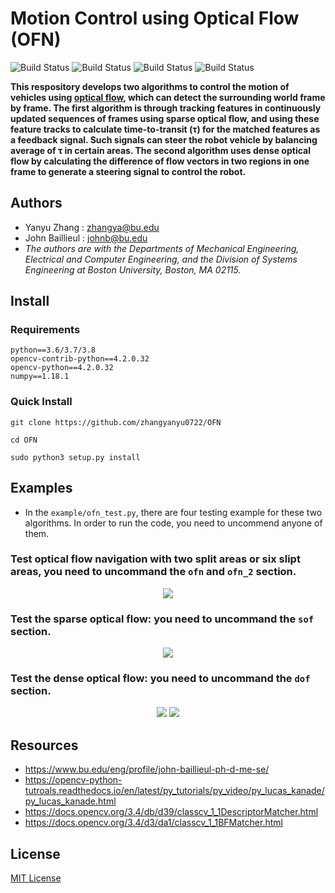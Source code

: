 # Motion Control using Optical Flow (OFN)

![Build Status](https://img.shields.io/appveyor/build/gruntjs/grunt)
![Build Status](https://img.shields.io/sonar/test_success_density/swellaby:azure-pipelines-templates?server=https%3A%2F%2Fsonarcloud.io)
![Build Status](https://img.shields.io/badge/python-3.6%7C3.7%7C3.8-red)
![Build Status](https://img.shields.io/badge/License-MIT-green)

**This respository develops two algorithms to control the motion of vehicles using [optical flow], which can detect the surrounding world frame by frame. The first algorithm is through tracking features in continuously updated sequences of frames using sparse optical flow, and using these feature tracks to calculate time-to-transit (τ) for the matched features as a feedback signal. Such signals can steer the robot vehicle by balancing average of τ in certain areas. The second algorithm uses dense optical flow by calculating the difference of flow vectors in two regions in one frame to generate a steering signal to control the robot.**

## Authors
- Yanyu Zhang : zhangya@bu.edu
- John Baillieul : johnb@bu.edu
- *The authors are with the Departments of Mechanical Engineering, Electrical and Computer Engineering, and the Division of Systems Engineering at Boston University, Boston, MA 02115.*

## Install
### Requirements
```
python==3.6/3.7/3.8
opencv-contrib-python==4.2.0.32   
opencv-python==4.2.0.32 
numpy==1.18.1 
```
### Quick Install
```
git clone https://github.com/zhangyanyu0722/OFN
```
```
cd OFN
```
```
sudo python3 setup.py install
```
## Examples
- In the ```example/ofn_test.py```, there are four testing example for these two algorithms. In order to run the code, you need to uncommend anyone of them.

### Test optical flow navigation with two split areas or six slipt areas, you need to uncommand the ```ofn``` and ```ofn_2``` section.

<p align="middle">
  <img src="https://github.com/zhangyanyu0722/OFN/blob/master/images/ofn.gif"> 
</p>

### Test the sparse optical flow: you need to uncommand the ```sof``` section.

<p align="middle">
  <img src="https://github.com/zhangyanyu0722/OFN/blob/master/images/sof.gif">
</p>

### Test the dense optical flow: you need to uncommand the ```dof``` section.

<p align="middle">
  <img src="https://github.com/zhangyanyu0722/OFN/blob/master/images/boundary.gif">
  <img src="https://github.com/zhangyanyu0722/OFN/blob/master/images/magnitude_flow.gif">
</p>

## Resources
- https://www.bu.edu/eng/profile/john-baillieul-ph-d-me-se/
- https://opencv-python-tutroals.readthedocs.io/en/latest/py_tutorials/py_video/py_lucas_kanade/py_lucas_kanade.html
- https://docs.opencv.org/3.4/db/d39/classcv_1_1DescriptorMatcher.html
- https://docs.opencv.org/3.4/d3/da1/classcv_1_1BFMatcher.html

## License
[MIT License]

[MIT License]:https://github.com/zhangyanyu0722/optical-flow-navigation/blob/master/LICENSE
[optical flow]:https://opencv-python-tutroals.readthedocs.io/en/latest/py_tutorials/py_video/py_lucas_kanade/py_lucas_kanade.html






